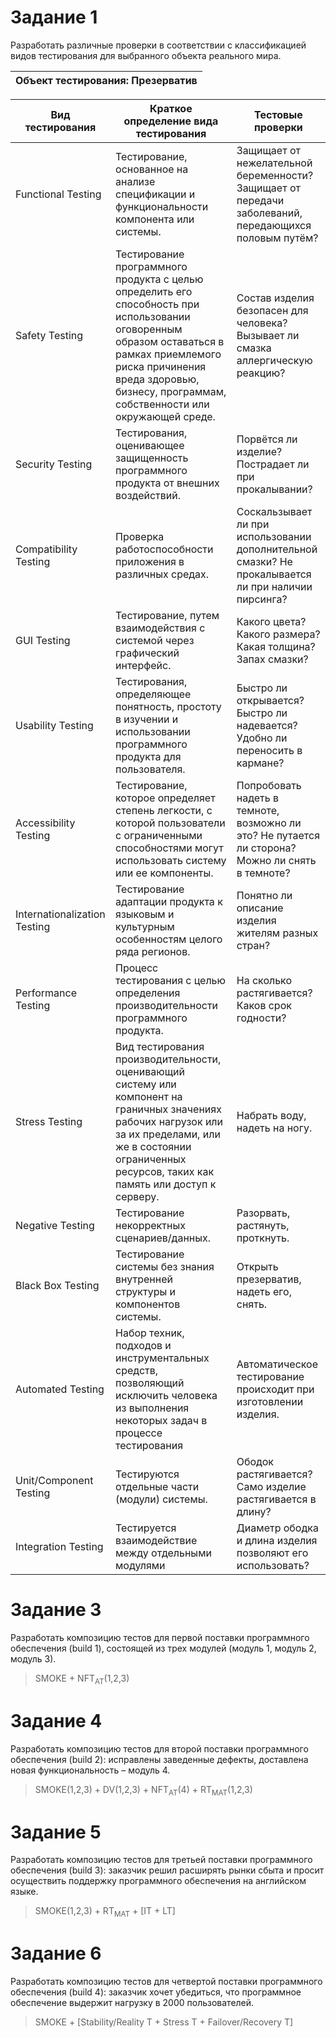 # Задание 1
Разработать различные проверки в соответствии с классификацией видов тестирования для выбранного объекта реального мира. 

|Объект тестирования: Презерватив                                              |
|------------------------------------------------------------------------------|

| Вид тестирования | Краткое определение вида тестирования | Тестовые проверки |
|------------------|---------------------------------------|-------------------|
|Functional Testing|   Тестирование, основанное на анализе спецификации и функциональности компонента или системы.|Защищает от нежелательной беременности? Защищает от передачи заболеваний, передающихся половым путём?|
|Safety Testing|Тестирование программного продукта с целью определить его способность при использовании оговоренным образом оставаться в рамках приемлемого риска причинения вреда здоровью, бизнесу, программам, собственности или окружающей среде.|Состав изделия безопасен для человека? Вызывает ли смазка аллергическую реакцию?|
|Security Testing|Тестирования, оценивающее защищенность программного продукта от внешних воздействий.|Порвётся ли изделие? Пострадает ли при прокалывании?|
|Compatibility Testing|Проверка работоспособности приложения в различных средах.|Соскальзывает ли при использовании дополнительной смазки? Не прокалывается ли при наличии пирсинга?|
|GUI Testing|Тестирование, путем взаимодействия с системой через графический интерфейс.|Какого цвета? Какого размера? Какая толщина? Запах смазки?|
|Usability Testing|Тестирования, определяющее понятность, простоту в изучении и использовании программного продукта для пользователя.|Быстро ли открывается? Быстро ли надевается? Удобно ли переносить в кармане?|
|Accessibility Testing|Тестирование, которое определяет степень легкости, с которой пользователи с ограниченными способностями могут использовать систему или ее компоненты.|Попробовать надеть в темноте, возможно ли это? Не путается ли сторона? Можно ли снять в темноте?|
|Internationalization Testing|Тестирование адаптации продукта к языковым и культурным особенностям целого ряда регионов.|Понятно ли описание изделия жителям разных стран?|
|Performance Testing|Процесс тестирования с целью определения производительности программного продукта.|На сколько растягивается? Каков срок годности?|
|Stress Testing |Вид тестирования производительности, оценивающий систему или компонент на граничных значениях рабочих нагрузок или за их пределами, или же в состоянии ограниченных ресурсов, таких как память или доступ к серверу.|Набрать воду, надеть на ногу.|
|Negative Testing|Тестирование некорректных сценариев/данных.|Разорвать, растянуть, проткнуть.|
|Black Box Testing|Тестирование системы без знания внутренней структуры и компонентов системы.|Открыть презерватив, надеть его, снять.|
|Automated Testing|Набор техник, подходов и инструментальных средств, позволяющий исключить человека из выполнения некоторых задач в процессе тестирования|Автоматическое тестирование происходит при изготовлении изделия.|
|Unit/Component Testing|Тестируются отдельные части (модули) системы.|Ободок растягивается? Само изделие растягивается в длину?|
|Integration Testing|Тестируется взаимодействие между отдельными модулями|Диаметр ободка и длина изделия позволяют его использовать?|

# Задание 3
Разработать композицию тестов для первой поставки программного обеспечения (build 1), состоящей из трех модулей (модуль 1, модуль 2, модуль 3).
> SMOKE + NFT<sub>AT</sub>(1,2,3)

# Задание 4
Разработать композицию тестов для второй поставки программного обеспечения (build 2): исправлены заведенные дефекты, доставлена новая функциональность – модуль 4.
> SMOKE(1,2,3) + DV(1,2,3) + NFT<sub>AT</sub>(4) + RT<sub>MAT</sub>(1,2,3)

# Задание 5
Разработать композицию тестов для третьей поставки программного обеспечения (build 3): заказчик решил расширять рынки сбыта и просит осуществить поддержку программного обеспечения на английском языке.
> SMOKE(1,2,3) + RT<sub>MAT</sub> + [IT + LT]

# Задание 6
Разработать композицию тестов для четвертой поставки программного обеспечения (build 4): заказчик хочет убедиться, что программное обеспечение выдержит нагрузку в 2000 пользователей.
> SMOKE + [Stability/Reality T + Stress T + Failover/Recovery T]





